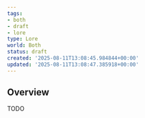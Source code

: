 ```yaml
---
tags:
- both
- draft
- lore
type: Lore
world: Both
status: draft
created: '2025-08-11T13:08:45.984844+00:00'
updated: '2025-08-11T13:08:47.385918+00:00'
---
```



## Overview

TODO
